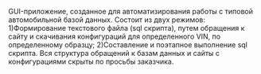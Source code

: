 GUI-приложение, созданное для автоматизирования работы с типовой автомобильной базой данных. Состоит из двух режимов: 1)Формирование текстового файла (sql скрипта), путем обращения к сайту и скачивания конфигураций для определенного VIN, по определенному образцу; 2)Составление и поэтапное выполнение sql скрипта. Вся структура обращений к базам данных и сайты с конфигурациями скрыты по просьбы заказчика.
